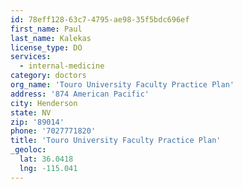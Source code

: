 ```yaml
---
id: 78eff128-63c7-4795-ae98-35f5bdc696ef
first_name: Paul
last_name: Kalekas
license_type: DO
services:
  - internal-medicine
category: doctors
org_name: 'Touro University Faculty Practice Plan'
address: '874 American Pacific'
city: Henderson
state: NV
zip: '89014'
phone: '7027771820'
title: 'Touro University Faculty Practice Plan'
_geoloc:
  lat: 36.0418
  lng: -115.041
---
```

